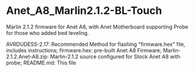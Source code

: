 # Anet_A8_Marlin2.1.2-BL-Touch
Marlin 2.1.2 firmware for Anet A8, with Anet Motherboard supporting Probe for those who added bed leveling.

AVRDUDESS-2.17: Recommended Method for flashing "firmware.hex" file, includes instructions; firmware.hex: pre-built Anet A8 Firmware; Marlin-2.1.2.Anet-A8.zip: Marlin-2.1.2 source configured for Stock Anet A8 with probe; README.md: This file
